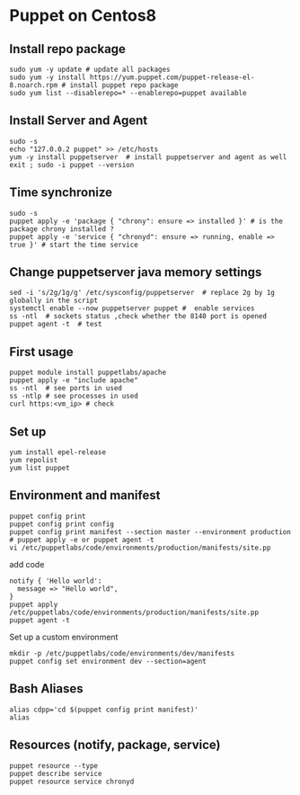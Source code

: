 # Puppet on Centos8

## Install repo package 
```shell
sudo yum -y update # update all packages
sudo yum -y install https://yum.puppet.com/puppet-release-el-8.noarch.rpm # install puppet repo package
sudo yum list --disablerepo=* --enablerepo=puppet available  
```

## Install Server and Agent 
```shell
sudo -s
echo "127.0.0.2 puppet" >> /etc/hosts
yum -y install puppetserver  # install puppetserver and agent as well
exit ; sudo -i puppet --version 
```

## Time synchronize 
```shell
sudo -s
puppet apply -e 'package { "chrony": ensure => installed }' # is the package chrony installed ?  
puppet apply -e 'service { "chronyd": ensure => running, enable => true }' # start the time service 
```

## Change puppetserver java memory settings
```shell
sed -i 's/2g/1g/g' /etc/sysconfig/puppetserver  # replace 2g by 1g globally in the script
systemctl enable --now puppetserver puppet #  enable services 
ss -ntl  # sockets status ,check whether the 8140 port is opened
puppet agent -t  # test
```

## First usage
```shell
puppet module install puppetlabs/apache
puppet apply -e "include apache"
ss -ntl  # see ports in used 
ss -ntlp # see processes in used 
curl https:<vm_ip> # check
```

## Set up 
```shell
yum install epel-release
yum repolist
yum list puppet
```

## Environment and manifest 
```shell
puppet config print 
puppet config print config
puppet config print manifest --section master --environment production
# puppet apply -e or puppet agent -t 
vi /etc/puppetlabs/code/environments/production/manifests/site.pp
```
add code   
```puppet
notify { 'Hello world':
  message => "Hello world",
}
puppet apply /etc/puppetlabs/code/environments/production/manifests/site.pp
puppet agent -t
```
Set up a custom environment  
```shell
mkdir -p /etc/puppetlabs/code/environments/dev/manifests 
puppet config set environment dev --section=agent
```

## Bash Aliases
```shell
alias cdpp='cd $(puppet config print manifest)'
alias
```


## Resources (notify, package, service)
```shell
puppet resource --type
puppet describe service
puppet resource service chronyd 
```